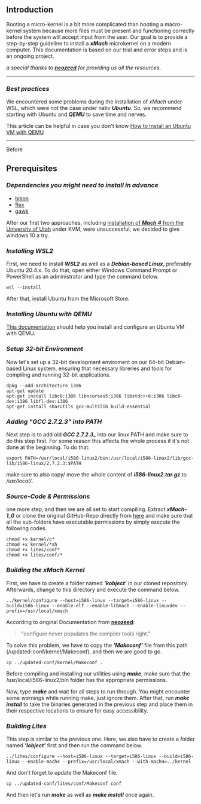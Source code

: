 <!---# mach4
Hier ist eine Sammlung von MACH4 Dokumentation 

**Einführung**

Das Booten eines Mikro-Kernel/Server-Systems ist etwas komplizierter als das Booten eines Makro-Kernelsystems, da mehr Dateien vorhanden sein müssen und korrekt funktionieren müssen, bevor das System Eingaben des Benutzers akzeptiert.

Die CMU-Umgebung hat auch zu einer gewissen **Komplexität** des üblichen BSD-Unix-Setups beigetragen

1 - In Mach 3.0 werden folgende Teile für einen erfolgreichen Start benötigt: 

- den 16-Sektor-Boot-Code (in der Regel vom Hersteller des Rechners geliefert), den Mikrokernel
- eine Auslagerungsdatei(paging file)
- einen Server, den der Kernel aufruft
- eine Emulationsbibliothek (zumindest für unsere Server)
- ein Benutzerprogramm zum Starten.

2-   Die anderen Komplikationen sind die Tatsache, dass wir normalerweise ein Super-Root und ein lokales Root haben, um das CMU-RFS-Dateisystem zu unterstützen, und die Tatsache, dass man beim Hochfahren als Einzelbenutzer keinen Root-Zugang hat, sondern mit der Benutzerkennung "opr" läuft.

3-  Außerdem haben wir auf CMU-Rechnern eine /etc/rc, die darauf besteht, dass /vmunix ein symbolischer Link zu dem Unix-Server ist, auf dem Sie laufen, bevor der Bootvorgang zum Multi-User abgeschlossen wird.

-->

## Introduction

Booting a micro-kernel is a bit more complicated than booting a macro-kernel system because more files must be present and functioning correctly before the system will accept input from the user. Our goal is to provide a step-by-step guideline to install a _**xMach**_ microkernel on a modern computer. This documentation is based on our trial and error steps and is an ongoing project.

_a special thanks to [**neozeed**](https://virtuallyfun.com/) for providing us all the resources_.


___

### _Best practices_
We encountered some problems during the installation of _xMach_ under WSL, which were not the case under nativ _**Ubuntu**_. So, we recommend starting with Ubuntu and _**QEMU**_ to save time and nerves.

This article can be helpful in case you don't know [How to Install an Ubuntu VM with QEMU](https://www.makeuseof.com/install-ubuntu-virtual-machine-with-qemu/)  
___

Before 
## Prerequisites

### _Dependencies you might need to install in advance_
* [bison](https://www.gnu.org/software/bison/)
* [flex](https://geeksww.com/tutorials/operating_systems/linux/installation/installing_flex_fast_lexical_analyzer_ubuntu_linux.php)
* [gawk](https://phoenixnap.com/kb/gawk-linux)

<!--all needed matrial can be found [here](https://github.com/neozeed/xMach/releases/tag/v1_0).
-->
After our first two approaches, including [installation of  _**Mach 4**_ from the University of Utah](https://www-old.cs.utah.edu/flux/mach4/html/) under KVM, were unsuccessful, we decided to give windows 10 a try. 

### _Installing WSL2_ 
First, we need to install _**WSL2**_ as well as a _**Debian-based Linux**_, preferably Ubuntu 20.4.x. To do that, open either Windows Command Prompt or PowerShell as an administrator and type the command below. 

```
wsl --install
```

After that, install Ubuntu from the Microsoft Store.

### _Installing Ubuntu with QEMU_

[This documentation](https://www.makeuseof.com/install-ubuntu-virtual-machine-with-qemu/) should help you install and configure an Ubuntu VM with QEMU.


### _Setup 32-bit Environment_

Now let's set up a 32-bit development enviroment on our 64-bit Debian-based Linux system, ensuring that necessary libreries and tools for compiling and running 32-bit applications. 

```
dpkg --add-architecture i386
apt-get update
apt-get install libc6:i386 libncurses5:i386 libstdc++6:i386 libc6-dev:i386 libfl-dev:i386
apt-get install sharutils gcc-multilib build-essential
```

### _Adding "GCC 2.7.2.3" into PATH_  

Next step is to add old _**GCC 2.7.2.3**__ into our linux PATH and make sure to do this step first. For some reason this affects the whole process if it's not done at the beginning. To do that:

```
export PATH=/usr/local/i586-linux2/bin:/usr/local/i586-linux2/lib/gcc-lib/i586-linux/2.7.2.3:$PATH
```
make sure to also copy/ move the whole content of _**i586-linux2.tar.gz**_ to _/usr/local/_.
### _Source-Code & Permissions_
one more step, and then we are all set to start compiling. Extract **_xMach-1_0_** or clone the original GitHub-Repo directly from [here](https://github.com/neozeed/xMach) and make sure that all the sub-folders have executable permissions by simply execute the following codes.

```
chmod +x kernel/c*
chmod +x kernel/*sh
chmod +x lites/conf*
chmod +x lites/conf/*
```

### _Building the xMach Kernel_

First, we have to create a folder named _**'kobject'**_ in our cloned repository. Afterwards, change to this directory and execute the command below.

```
../kernel/configure --host=i586-linux --target=i586-linux --build=i586-linux --enable-elf --enable-libmach --enable-linuxdev --prefix=/usr/local/xmach
```

According to original Documentation from [**neozeed**](https://virtuallyfun.com/):
 > "configure never populates the compiler tools right."

To solve this problem, we have to copy the _**'Makeconf'**_ file from this path (/updated-conf/kernel/Makeconf), and then we are good to go. 

```
cp ../updated-conf/kernel/Makeconf .
```
Before compiling and installing our utilities using  _**make**_, make sure that the /usr/local/i586-linux2/bin folder has the appropriate permissions.

Now, type _**make**_ and wait for all steps to run through. You might encounter some _warnings_ while running make, just ignore them. After that, run _**make install**_ to take the binaries generated in the previous step and place them in their respective locations to ensure for easy accessibility.


### _Building Lites_

This step is similar to the previous one. Here, we also have to create a folder named _**'lobject'**_ first and then run the command below.

```
../lites/configure --host=i586-linux --target=i586-linux --build=i586-linux --enable-mach4 --prefix=/usr/local/xmach --with-mach4=../kernel
```

And don't forget to update the Makeconf file.

```
cp ../updated-conf/lites/conf/Makeconf conf
```
And then let's run _**make**_ as well as _**make install**_ once again.